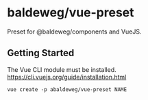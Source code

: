 # baldeweg/vue-preset

Preset for @baldeweg/components and VueJS.

## Getting Started

The Vue CLI module must be installed. <https://cli.vuejs.org/guide/installation.html>

```shell
vue create -p abaldeweg/vue-preset NAME
```
